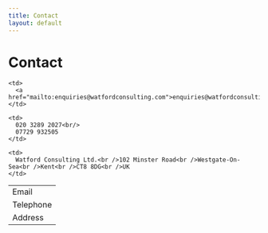 ```yaml
---
title: Contact
layout: default
---
```

Contact
=

<table class="table table-striped">
  <tr>
    <td>
      Email
    </td>
    
    <td>
      <a href="mailto:enquiries@watfordconsulting.com">enquiries@watfordconsulting.com</a>
    </td>
  </tr>
  
  <tr>
    <td>
      Telephone
    </td>
    
    <td>
	  020 3289 2027<br/>
      07729 932505
    </td>
  </tr>
  
  <tr>
    <td>
      Address
    </td>
    
    <td>
      Watford Consulting Ltd.<br />102 Minster Road<br />Westgate-On-Sea<br />Kent<br />CT8 8DG<br />UK
    </td>
  </tr>
</table>
